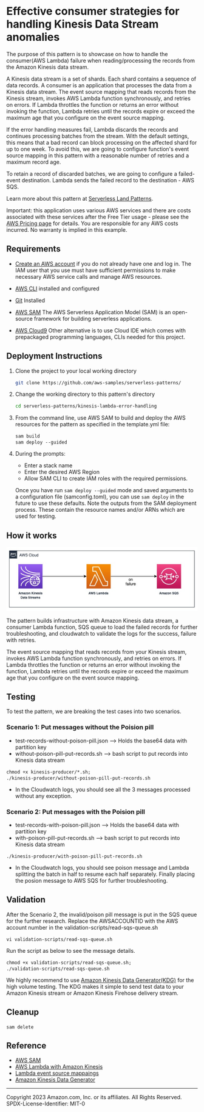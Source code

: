 # Effective consumer strategies for handling Kinesis Data Stream anomalies

The purpose of this pattern is to showcase on how to handle the consumer(AWS Lambda) failure when reading/processing the records from the Amazon Kinesis data stream. 

A Kinesis data stream is a set of shards. Each shard contains a sequence of data records. A consumer is an application that processes the data from a Kinesis data stream. The event source mapping that reads records from the Kinesis stream, invokes AWS Lambda function synchronously, and retries on errors. If Lambda throttles the function or returns an error without invoking the function, Lambda retries until the records expire or exceed the maximum age that you configure on the event source mapping.

If the error handling measures fail, Lambda discards the records and continues processing batches from the stream. With the default settings, this means that a bad record can block processing on the affected shard for up to one week. To avoid this, we are going to configure function's event source mapping in this pattern with a reasonable number of retries and a maximum record age.

To retain a record of discarded batches, we are going to configure a failed-event destination. Lambda sends the failed record to the destination - AWS SQS. 

Learn more about this pattern at [Serverless Land Patterns](https://serverlessland.com/patterns/kinesis-lambda-error-handling).

Important: this application uses various AWS services and there are costs associated with these services after the Free Tier usage - please see the [AWS Pricing page](https://aws.amazon.com/pricing/) for details. You are responsible for any AWS costs incurred. No warranty is implied in this example.

## Requirements

* [Create an AWS account](https://portal.aws.amazon.com/gp/aws/developer/registration/index.html) if you do not already have one and log in. The IAM user that you use must have sufficient permissions to make necessary AWS service calls and manage AWS resources.
* [AWS CLI](https://docs.aws.amazon.com/cli/latest/userguide/install-cliv2.html) installed and configured
* [Git](https://git-scm.com/book/en/v2/Getting-Started-Installing-Git) Installed
* [AWS SAM](https://aws.amazon.com/serverless/sam/) The AWS Serverless Application Model (SAM) is an open-source framework for building serverless applications.

* [AWS Cloud9](https://aws.amazon.com/cloud9/) Other alternative is to use Cloud IDE which comes with prepackaged programming languages, CLIs needed for this project.

## Deployment Instructions

1. Clone the project to your local working directory

   ```sh
   git clone https://github.com/aws-samples/serverless-patterns/ 
   ```

2. Change the working directory to this pattern's directory

   ```sh
   cd serverless-patterns/kinesis-lambda-error-handling
   ```
3. From the command line, use AWS SAM to build and deploy the AWS resources for the pattern as specified in the template.yml file:
   ```
   sam build
   sam deploy --guided
   ```
4. During the prompts:

   - Enter a stack name
   - Enter the desired AWS Region
   - Allow SAM CLI to create IAM roles with the required permissions.

   Once you have run `sam deploy --guided` mode and saved arguments to a configuration file (samconfig.toml), you can use `sam deploy` in the future to use these defaults.
   Note the outputs from the SAM deployment process. These contain the resource names and/or ARNs which are used for testing.

## How it works
![Reference Architecture](./images/kinesis-lambda-error-handling.jpg)

The pattern builds infrastructure with Amazon Kinesis data stream, a consumer Lambda function, SQS queue to load the failed records for further troubleshooting, and cloudwatch to validate the logs for the success, failure with retries.

The event source mapping that reads records from your Kinesis stream, invokes AWS Lambda function synchronously, and retries on errors. If Lambda throttles the function or returns an error without invoking the function, Lambda retries until the records expire or exceed the maximum age that you configure on the event source mapping.

## Testing 
To test the pattern, we are breaking the test cases into two scenarios.

### Scenario 1: Put messages without the Poision pill
- test-records-without-poison-pill.json --> Holds the base64 data with partition key
- without-poison-pill-put-records.sh --> bash script to put records into Kinesis data stream

```
chmod +x kinesis-producer/*.sh;
./kinesis-producer/without-poison-pill-put-records.sh
```
- In the Cloudwatch logs, you should see all the 3 messages processed without any exception. 

### Scenario 2: Put messages with the Poision pill
- test-records-with-poison-pill.json --> Holds the base64 data with partition key
- with-poison-pill-put-records.sh --> bash script to put records into Kinesis data stream

```
./kinesis-producer/with-poison-pill-put-records.sh
```

- In the Cloudwatch logs, you should see poison message and Lambda splitting the batch in half to resume each half separately. Finally placing the posion message to AWS SQS for further troubleshooting.

## Validation
After the Scenario 2, the invalid/poison pill message is put in the SQS queue for the further research. 
Replace the AWSACCOUNTID with the AWS account number in the validation-scripts/read-sqs-queue.sh 

```
vi validation-scripts/read-sqs-queue.sh
```
Run the script as below to see the message details. 
```
chmod +x validation-scripts/read-sqs-queue.sh;
./validation-scripts/read-sqs-queue.sh
```

We highly recommend to use [Amazon Kinesis Data Generator(KDG)](https://aws.amazon.com/blogs/big-data/test-your-streaming-data-solution-with-the-new-amazon-kinesis-data-generator/) for the high volume testing. The KDG makes it simple to send test data to your Amazon Kinesis stream or Amazon Kinesis Firehose delivery stream. 

## Cleanup
```
sam delete
```

## Reference
- [AWS SAM](https://aws.amazon.com/serverless/sam/)
- [AWS Lambda with Amazon Kinesis](https://docs.aws.amazon.com/lambda/latest/dg/with-kinesis.html)
- [Lambda event source mappaings](https://docs.aws.amazon.com/lambda/latest/dg/invocation-eventsourcemapping.html)
- [Amazon Kinesis Data Generator](https://aws.amazon.com/blogs/big-data/test-your-streaming-data-solution-with-the-new-amazon-kinesis-data-generator/)
----
Copyright 2023 Amazon.com, Inc. or its affiliates. All Rights Reserved.
SPDX-License-Identifier: MIT-0
